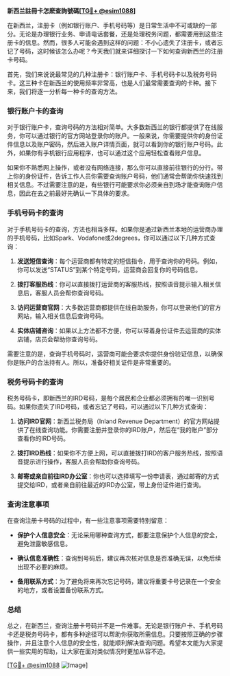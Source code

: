**新西兰註冊卡怎麽查詢號碼[[TG💪+ @esim1088](https://t.me/s/esim1088)]**

在新西兰，注册卡（例如银行账户、手机号码等）是日常生活中不可或缺的一部分。无论是办理银行业务、申请电话套餐，还是处理税务问题，都需要用到这些注册卡的信息。然而，很多人可能会遇到这样的问题：不小心遗失了注册卡，或者忘记了号码，这时候该怎么办呢？今天我们就来详细探讨一下如何查询新西兰的注册卡号码。

首先，我们来说说最常见的几种注册卡：银行账户卡、手机号码卡以及税务号码卡。这三种卡在新西兰的使用频率非常高，也是人们最常需要查询的卡种。接下来，我们将逐一分析每一种卡的查询方法。

### 银行账户卡的查询

对于银行账户卡，查询号码的方法相对简单。大多数新西兰的银行都提供了在线服务，你可以通过银行的官方网站登录你的账户。一般来说，你需要提供你的身份证件信息以及账户密码，然后进入账户详情页面，就可以看到你的银行账户号码。此外，如果你有手机银行应用程序，也可以通过这个应用轻松查看账户信息。

如果你不熟悉网上操作，或者没有网络连接，那么你可以直接前往银行的分行。带上你的身份证件，告诉工作人员你需要查询账户号码，他们通常会帮助你快速找到相关信息。不过需要注意的是，有些银行可能要求你必须亲自到场才能查询账户信息，因此在去之前最好先确认一下具体的要求。

### 手机号码卡的查询

对于手机号码卡的查询，方法也相当多样。如果你是通过新西兰本地的运营商办理的手机号码，比如Spark、Vodafone或2degrees，你可以通过以下几种方式查询：

1. **发送短信查询**：每个运营商都有特定的短信指令，用于查询你的号码。例如，你可以发送“STATUS”到某个特定号码，运营商会回复你的号码信息。
   
2. **拨打客服热线**：你可以直接拨打运营商的客服热线，按照语音提示输入相关信息后，客服人员会帮你查询号码。

3. **访问运营商官网**：大多数运营商都提供在线自助服务，你可以登录他们的官方网站，输入相关信息后查询号码。

4. **实体店铺咨询**：如果以上方法都不方便，你可以带着身份证件去运营商的实体店铺，店员会帮助你查询号码。

需要注意的是，查询手机号码时，运营商可能会要求你提供身份验证信息，以确保你是账户的合法持有人。所以，准备好相关证件是非常重要的。

### 税务号码卡的查询

税务号码卡，即新西兰的IRD号码，是每个居民和企业都必须拥有的唯一识别号码。如果你遗失了IRD号码，或者忘记了号码，可以通过以下几种方式查询：

1. **访问IRD官网**：新西兰税务局（Inland Revenue Department）的官方网站提供了在线查询功能。你需要注册并登录你的IRD账户，然后在“我的账户”部分查看你的IRD号码。

2. **拨打IRD热线**：如果你不方便上网，可以直接拨打IRD的客户服务热线，按照语音提示进行操作，客服人员会帮助你查询号码。

3. **邮寄或亲自前往IRD办公室**：你也可以选择填写一份申请表，通过邮寄的方式提交给IRD，或者亲自前往最近的IRD办公室，带上身份证件进行查询。

### 查询注意事项

在查询注册卡号码的过程中，有一些注意事项需要特别留意：

- **保护个人信息安全**：无论采用哪种查询方式，都要注意保护个人信息的安全，避免泄露敏感信息。
  
- **确认信息准确性**：查询到号码后，建议再次核对信息是否准确无误，以免后续出现不必要的麻烦。

- **备用联系方式**：为了避免将来再次忘记号码，建议将重要卡号记录在一个安全的地方，或者设置备份联系方式。

### 总结

总之，在新西兰，查询注册卡号码并不是一件难事。无论是银行账户卡、手机号码卡还是税务号码卡，都有多种途径可以帮助你获取所需信息。只要按照正确的步骤操作，并且注意个人信息的安全性，就能顺利解决查询问题。希望本文能为大家提供一些实用的帮助，让大家在面对类似情况时更加从容不迫。

[[TG💪+ @esim1088](https://t.me/s/esim1088) ![Image](https://i.postimg.cc/4NQfJmqS/Snipaste-2025-05-13-00-14-12.png)]